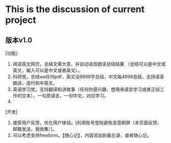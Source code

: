 # This is the discussion of current project

## 版本v1.0 

[功能]

1. 阅读英文网页，总结文章大意，并自动语音朗读总结结果 （总结可以是中文或英文，输入可以是中文或者英文）。
2. 科研党，总结wa任何pdf，英文没9999字总结，中文每4999总结，支持语音朗读，迭代和中英文。
3. 英语学习党，支持翻译和讲故事（任何你感兴趣，想用来语言学习或者正经工作的文本），一句原语言，一句中文，对应学习。 
4. 

[开发]

1. 接受用户反馈，优化用户体验。[利用账号登陆避免恶意刷屏（本页面反馈，邮箱发送，我收集）]。
2. 可以考虑支持freeform。【随心记】，内容添加到备忘录，或者随心记。
